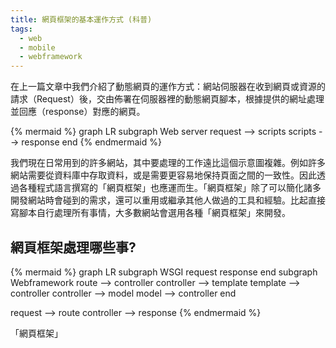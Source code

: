```yaml
---
title: 網頁框架的基本運作方式 (科普)
tags:
  - web
  - mobile
  - webframework
---
```


在上一篇文章中我們介紹了動態網頁的運作方式：網站伺服器在收到網頁或資源的請求（Request）後，交由佈署在伺服器裡的動態網頁腳本，根據提供的網址處理並回應（response）對應的網頁。

{% mermaid %}
graph LR
  subgraph Web server
    request --> scripts
    scripts --> response
  end
{% endmermaid %}

我們現在日常用到的許多網站，其中要處理的工作遠比這個示意圖複雜。例如許多網站需要從資料庫中存取資料，或是需要更容易地保持頁面之間的一致性。因此透過各種程式語言撰寫的「網頁框架」也應運而生。「網頁框架」除了可以簡化諸多開發網站時會碰到的需求，還可以重用或繼承其他人做過的工具和經驗。比起直接寫腳本自行處理所有事情，大多數網站會選用各種「網頁框架」來開發。

## 網頁框架處理哪些事?

{% mermaid %}
graph LR
  subgraph WSGI
    request
    response
  end
  subgraph Webframework
    route --> controller
    controller --> template
    template --> controller
    controller --> model
    model --> controller
  end

  request --> route
  controller --> response
{% endmermaid %}

「網頁框架」
